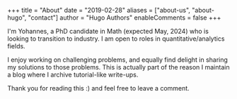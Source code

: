 +++
title = "About"
date = "2019-02-28"
aliases = ["about-us", "about-hugo", "contact"]
author = "Hugo Authors"
enableComments = false
+++

I'm Yohannes, a PhD candidate in Math (expected May, 2024) who is looking to transition to industry. I am open to roles in quantitative/analytics fields. 

I enjoy working on challenging problems, and equally find delight in sharing my solutions to those problems. This is actually part of the reason I maintain a blog where I archive tutorial-like write-ups. 

Thank you for reading this :) and feel free to leave a comment.
